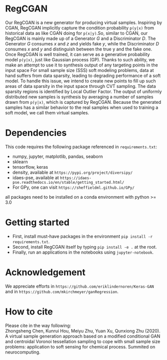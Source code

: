 # RegCGAN 

Our RegCGAN is a new generator for producing virtual samples. 
Inspiring by CGAN, RegCGAN implicitly capture the condition 
probability `p(y|x)` from historical data as like CGAN doing for
`p(x|y)`.So, similar to CGAN, our RegCGAN is mainly made up of
a Generator *G* and a Discriminator *D*. The Generator *G* 
consumes *x* and *z* and yields fake *y*, while 
the Discriminator *D* consumes *x* and *y* and distinguish between
the true y and the fake one. Once RegCGAN is well trained,
it can serve as a generative probability model `p(y|x)`, just like 
Gaussian process (GP). Thanks to such ability, we make an attempt to
use it to synthesis output of any targeting points in the input space
For small sample size (SSS) soft modeling problems, data at hand suffers 
from data sparsity, leading to degrading performance of a soft model.
To handle this issue, we intend to create new points to fill up such
 areas of data sparsity in the input space through CVT sampling. The
 data sparsity regions is identified by Local Outlier Factor. The
 output of uniformly distributed new samples is synthesis by averaging
 a number of samples drawn from `p(y|x)`, which is captured by RegCGAN.
 Because the generated samples has a similar behavior to the
 real samples when used to training a soft model,
  we call them virtual samples.

# Dependencies
This code requires the following package referenced in `requirements.txt`:
  * numpy, jupyter, matplotlib, pandas, seaborn
  * sklearn
  * tensorflow, keras
  * density, available at `https://pypi.org/project/diversipy/`
  * idaes-pse, available at `https://idaes-pse.readthedocs.io/en/stable/getting_started.html/`
  * For GPy, one can visit `https://sheffieldml.github.io/GPy/`
  
 all packages need to be installed on a conda environment with python >= 3.0 

# Getting started
* First, install must-have packages in the environment
 `pip install -r requirements.txt`. 
* Second, install RegCGAN itself by 
 typing `pip install -e .` at the root.
* Finally, run an applications in the notebooks using `jupyter-notebook`.

# Acknowledgement
We appreciate efforts in `https://github.com/eriklindernoren/Keras-GAN` and
in `https://github.com/mkirchmeyer/ganRegression`.

# How to cite
Please cite in the way following:  
Zhongsheng Chen, Kunrui Hou, Meiyu Zhu, Yuan Xu, Qunxiong Zhu (2020). 
A virtual sample generation approach based on 
a modified conditional GAN and centroidal Voronoi tessellation sampling 
to cope with small sample size problems: 
application to soft sensing for chemical  process. Summited on neurocomputing.
